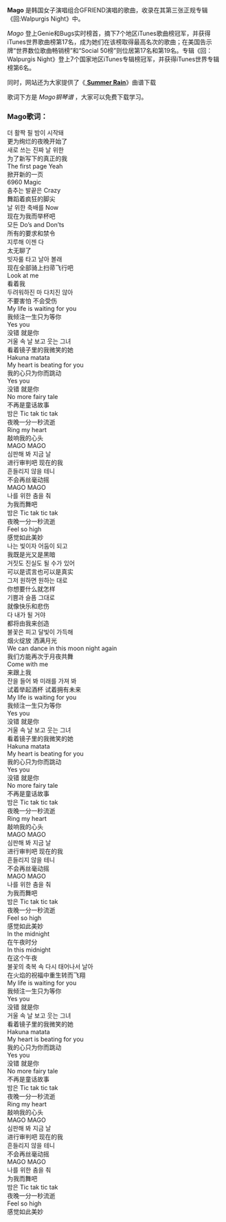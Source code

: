 

**Mago** 是韩国女子演唱组合GFRIEND演唱的歌曲，收录在其第三张正规专辑《回:Walpurgis Night》中。

_Mago_
登上Genie和Bugs实时榜首，摘下7个地区iTunes歌曲榜冠军，并获得iTunes世界歌曲榜第17名，成为她们在该榜取得最高名次的歌曲；在美国告示牌“世界数位歌曲畅销榜”和“Social
50榜”则位居第17名和第19名。专辑《回：Walpurgis Night》登上7个国家地区iTunes专辑榜冠军，并获得iTunes世界专辑榜第6名。

同时，网站还为大家提供了《[ **Summer Rain**](Music-8852-Summer-Rain-GFriend.html "Summer
Rain")》曲谱下载

歌词下方是 _Mago钢琴谱_ ，大家可以免费下载学习。

### Mago歌词：

더 활짝 필 밤이 시작돼  
更为绚烂的夜晚开始了  
새로 쓰는 진짜 날 위한  
为了新写下的真正的我  
The first page Yeah  
掀开新的一页  
6960 Magic  
춤추는 발끝은 Crazy  
舞蹈着疯狂的脚尖  
날 위한 축배를 Now  
现在为我而举杯吧  
모든 Do’s and Don’ts  
所有的要求和禁令  
지루해 이젠 다  
太无聊了  
빗자룰 타고 날아 볼래  
现在全部骑上扫帚飞行吧  
Look at me  
看着我  
두려워하진 마 다치진 않아  
不要害怕 不会受伤  
My life is waiting for you  
我倾注一生只为等你  
Yes you  
没错 就是你  
거울 속 날 보고 웃는 그녀  
看着镜子里的我微笑的她  
Hakuna matata  
My heart is beating for you  
我的心只为你而跳动  
Yes you  
没错 就是你  
No more fairy tale  
不再是童话故事  
밤은 Tic tak tic tak  
夜晚一分一秒流逝  
Ring my heart  
敲响我的心头  
MAGO MAGO  
심판해 봐 지금 날  
进行审判吧 现在的我  
흔들리지 않을 테니  
不会再丝毫动摇  
MAGO MAGO  
나를 위한 춤을 춰  
为我而舞吧  
밤은 Tic tak tic tak  
夜晚一分一秒流逝  
Feel so high  
感觉如此美妙  
나는 빛이자 어둠이 되고  
我既是光又是黑暗  
거짓도 진실도 될 수가 있어  
可以是谎言也可以是真实  
그저 원하면 원하는 대로  
你想要什么就怎样  
기쁨과 슬픔 그대로  
就像快乐和悲伤  
다 내가 될 거야  
都将由我来创造  
불꽃은 피고 달빛이 가득해  
烟火绽放 洒满月光  
We can dance in this moon night again  
我们方能再次于月夜共舞  
Come with me  
来跟上我  
잔을 들어 봐 미래를 가져 봐  
试着举起酒杯 试着拥有未来  
My life is waiting for you  
我倾注一生只为等你  
Yes you  
没错 就是你  
거울 속 날 보고 웃는 그녀  
看着镜子里的我微笑的她  
Hakuna matata  
My heart is beating for you  
我的心只为你而跳动  
Yes you  
没错 就是你  
No more fairy tale  
不再是童话故事  
밤은 Tic tak tic tak  
夜晚一分一秒流逝  
Ring my heart  
敲响我的心头  
MAGO MAGO  
심판해 봐 지금 날  
进行审判吧 现在的我  
흔들리지 않을 테니  
不会再丝毫动摇  
MAGO MAGO  
나를 위한 춤을 춰  
为我而舞吧  
밤은 Tic tak tic tak  
夜晚一分一秒流逝  
Feel so high  
感觉如此美妙  
In the midnight  
在午夜时分  
In this midnight  
在这个午夜  
불꽃의 축복 속 다시 태어나서 날아  
在火焰的祝福中重生转而飞翔  
My life is waiting for you  
我倾注一生只为等你  
Yes you  
没错 就是你  
거울 속 날 보고 웃는 그녀  
看着镜子里的我微笑的她  
Hakuna matata  
My heart is beating for you  
我的心只为你而跳动  
Yes you  
没错 就是你  
No more fairy tale  
不再是童话故事  
밤은 Tic tak tic tak  
夜晚一分一秒流逝  
Ring my heart  
敲响我的心头  
MAGO MAGO  
심판해 봐 지금 날  
进行审判吧 现在的我  
흔들리지 않을 테니  
不会再丝毫动摇  
MAGO MAGO  
나를 위한 춤을 춰  
为我而舞吧  
밤은 Tic tak tic tak  
夜晚一分一秒流逝  
Feel so high  
感觉如此美妙

